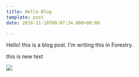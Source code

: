 ```yaml
---
title: Hello Blog
template: post
date: 2018-11-18T00:07:24.000+00:00

---
```

Hello! this is a blog post. I'm writing this in Forestry.

this is new text

  
![](/assets/other-sloth.jpg)